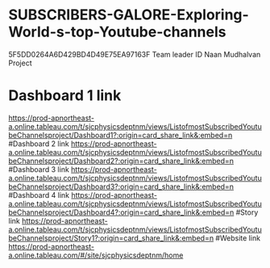 # SUBSCRIBERS-GALORE-Exploring-World-s-top-Youtube-channels
5F5DD0264A6D429BD4D49E75EA97163F Team leader ID
Naan Mudhalvan Project

# Dashboard 1 link
https://prod-apnortheast-a.online.tableau.com/t/sjcphysicsdeptnm/views/ListofmostSubscribedYoutubeChannelsproject/Dashboard1?:origin=card_share_link&:embed=n
#Dashboard 2 link 
https://prod-apnortheast-a.online.tableau.com/t/sjcphysicsdeptnm/views/ListofmostSubscribedYoutubeChannelsproject/Dashboard2?:origin=card_share_link&:embed=n
#Dashboard 3 link
https://prod-apnortheast-a.online.tableau.com/t/sjcphysicsdeptnm/views/ListofmostSubscribedYoutubeChannelsproject/Dashboard3?:origin=card_share_link&:embed=n
#Dashboard 4 link
https://prod-apnortheast-a.online.tableau.com/t/sjcphysicsdeptnm/views/ListofmostSubscribedYoutubeChannelsproject/Dashboard4?:origin=card_share_link&:embed=n
#Story link
https://prod-apnortheast-a.online.tableau.com/t/sjcphysicsdeptnm/views/ListofmostSubscribedYoutubeChannelsproject/Story1?:origin=card_share_link&:embed=n
#Website link
https://prod-apnortheast-a.online.tableau.com/#/site/sjcphysicsdeptnm/home
